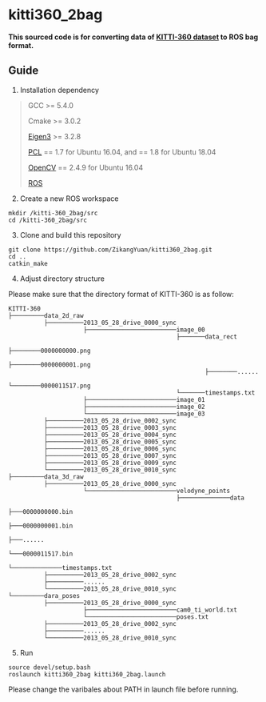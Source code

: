 # kitti360_2bag

**This sourced code is for converting data of [KITTI-360 dataset](https://www.cvlibs.net/datasets/kitti-360/) to ROS bag format.**

## Guide

1. Installation dependency

> GCC >= 5.4.0
>
> Cmake >= 3.0.2
> 
> [Eigen3](http://eigen.tuxfamily.org/index.php?title=Main_Page) >= 3.2.8
>
> [PCL](https://pointclouds.org/downloads/) == 1.7 for Ubuntu 16.04, and == 1.8 for Ubuntu 18.04
>
> [OpenCV](https://opencv.org/releases/) == 2.4.9 for Ubuntu 16.04
>
> [ROS](http://wiki.ros.org/ROS/Installation)

2. Create a new ROS workspace

```
mkdir /kitti-360_2bag/src
cd /kitti-360_2bag/src
```

3. Clone and build this repository

```
git clone https://github.com/ZikangYuan/kitti360_2bag.git
cd ..
catkin_make
```

4. Adjust directory structure

Please make sure that the directory format of KITTI-360 is as follow:

```
KITTI-360
├─────────data_2d_raw  
          ├──────────2013_05_28_drive_0000_sync
                     ├─────────────────────────image_00
                                               ├───────data_rect
                                                       ├────────0000000000.png
                                                       ├────────0000000001.png
                                                       ├────────......
                                                       └────────0000011517.png
                                               └───────timestamps.txt
                     ├─────────────────────────image_01
                     ├─────────────────────────image_02
                     └─────────────────────────image_03
          ├──────────2013_05_28_drive_0002_sync
          ├──────────2013_05_28_drive_0003_sync
          ├──────────2013_05_28_drive_0004_sync
          ├──────────2013_05_28_drive_0005_sync
          ├──────────2013_05_28_drive_0006_sync
          ├──────────2013_05_28_drive_0007_sync
          ├──────────2013_05_28_drive_0009_sync
          └──────────2013_05_28_drive_0010_sync
├─────────data_3d_raw
          ├──────────2013_05_28_drive_0000_sync
                     └─────────────────────────velodyne_points
                                               ├──────────────data
                                                              ├───0000000000.bin
                                                              ├───0000000001.bin
                                                              ├───......
                                                              └───0000011517.bin
                                               └──────────────timestamps.txt
          ├──────────2013_05_28_drive_0002_sync
          ├──────────......
          └──────────2013_05_28_drive_0010_sync
└─────────dara_poses
          ├──────────2013_05_28_drive_0000_sync
                     ├─────────────────────────cam0_ti_world.txt
                     └─────────────────────────poses.txt
          ├──────────2013_05_28_drive_0002_sync
          ├──────────......
          └──────────2013_05_28_drive_0010_sync
```

5. Run

```
source devel/setup.bash
roslaunch kitti360_2bag kitti360_2bag.launch
```

Please change the varibales about PATH in launch file before running.
